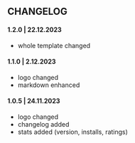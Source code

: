 ## CHANGELOG

#### 1.2.0 | 22.12.2023

- whole template changed

#### 1.1.0 | 2.12.2023

- logo changed
- markdown enhanced

#### 1.0.5 | 24.11.2023

- logo changed
- changelog added
- stats added (version, installs, ratings)
